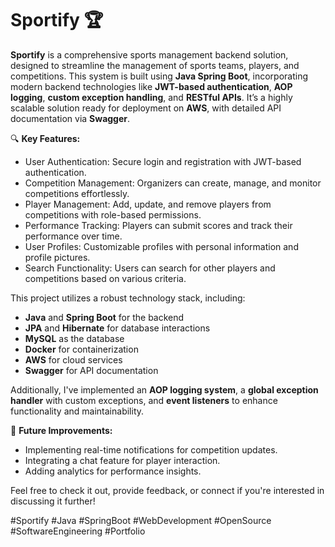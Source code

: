 # Sportify 🏆
**Sportify** is a comprehensive sports management backend solution, designed to streamline the management of sports teams, players, and competitions. This system is built using **Java Spring Boot**, incorporating modern backend technologies like **JWT-based authentication**, **AOP logging**, **custom exception handling**, and **RESTful APIs**. It’s a highly scalable solution ready for deployment on **AWS**, with detailed API documentation via **Swagger**.

🔍 **Key Features:**
- User Authentication: Secure login and registration with JWT-based authentication.
- Competition Management: Organizers can create, manage, and monitor competitions effortlessly.
- Player Management: Add, update, and remove players from competitions with role-based permissions.
- Performance Tracking: Players can submit scores and track their performance over time.
- User Profiles: Customizable profiles with personal information and profile pictures.
- Search Functionality: Users can search for other players and competitions based on various criteria.

This project utilizes a robust technology stack, including:
- **Java** and **Spring Boot** for the backend
- **JPA** and **Hibernate** for database interactions
- **MySQL** as the database
- **Docker** for containerization
- **AWS** for cloud services
- **Swagger** for API documentation

Additionally, I've implemented an **AOP logging system**, a **global exception handler** with custom exceptions, and **event listeners** to enhance functionality and maintainability.

📝 **Future Improvements:**
- Implementing real-time notifications for competition updates.
- Integrating a chat feature for player interaction.
- Adding analytics for performance insights.
  

Feel free to check it out, provide feedback, or connect if you're interested in discussing it further!

#Sportify #Java #SpringBoot #WebDevelopment #OpenSource #SoftwareEngineering #Portfolio
